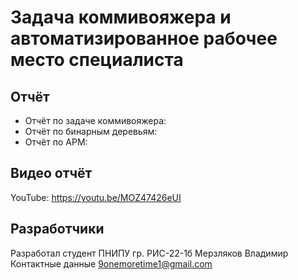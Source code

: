 # Задача коммивояжера и автоматизированное рабочее место специалиста
## Отчёт
- Отчёт по задаче коммивояжера:
- Отчёт по бинарным деревьям:
- Отчёт по АРМ:
## Видео отчёт
YouTube: https://youtu.be/MOZ47426eUI 
## Разработчики 
Разработал студент ПНИПУ гр. РИС-22-1б Мерзляков Владимир
Контактные данные 9onemoretime1@gmail.com
